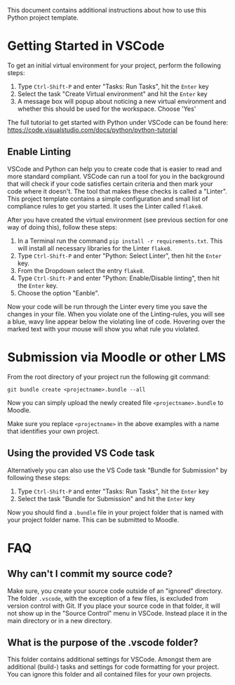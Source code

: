 This document contains additional instructions about how to use this Python
project template.

# Getting Started in VSCode

To get an initial virtual environment for your project, perform the following
steps:

  1. Type `Ctrl-Shift-P` and enter "Tasks: Run Tasks", hit the `Enter` key
  2. Select the task "Create Virtual environment" and hit the `Enter` key
  3. A message box will popup about noticing a new virtual environment and
     whether this should be used for the workspace. Choose 'Yes'

The full tutorial to get started with Python under VSCode can be found here:
https://code.visualstudio.com/docs/python/python-tutorial

## Enable Linting

VSCode and Python can help you to create code that is easier to read and more
standard compliant. VSCode can run a tool for you in the background that will
check if your code satisfies certain criteria and then mark your code where it
doesn't. The tool that makes these checks is called a "Linter". This project
template contains a simple configuration and small list of compliance rules to
get you started. It uses the Linter called `flake8`.

After you have created the virtual environment (see previous section for one
way of doing this), follow these steps:

  1. In a Terminal run the command `pip install -r requirements.txt`. This will
     install all necessary libraries for the Linter `flake8`.
  2. Type `Ctrl-Shift-P` and enter "Python: Select Linter", then hit the `Enter`
     key.
  3. From the Dropdown select the entry `flake8`.
  4. Type `Ctrl-Shift-P` and enter "Python: Enable/Disable linting", then hit the
     `Enter` key.
  5. Choose the option "Eanble".

Now your code will be run through the Linter every time you save the changes in
your file. When you violate one of the Linting-rules, you will see a blue,
wavy line appear below the violating line of code. Hovering over the marked
text with your mouse will show you what rule you violated.

# Submission via Moodle or other LMS

From the root directory of your project run the following git command:

    git bundle create <projectname>.bundle --all

Now you can simply upload the newly created file `<projectname>.bundle` to
Moodle.

Make sure you replace `<projectname>` in the above examples with a name that
identifies your own project.

## Using the provided VS Code task

Alternatively you can also use the VS Code task "Bundle for Submission" by
following these steps:

  1. Type `Ctrl-Shift-P` and enter "Tasks: Run Tasks", hit the `Enter` key
  2. Select the task "Bundle for Submission" and hit the `Enter` key

Now you should find a `.bundle` file in your project folder that is named
with your project folder name. This can be submitted to Moodle.

# FAQ

## Why can't I commit my source code?

Make sure, you create your source code outside of an "ignored" directory.
The folder `.vscode`, with the exception of a few files, is excluded from
version control with Git. If you place your source code in that folder,
it will not show up in the "Source Control" menu in VSCode. Instead place
it in the main directory or in a new directory.

## What is the purpose of the .vscode folder?

This folder contains additional settings for VSCode. Amongst them are
additional (build-) tasks and settings for code formatting for your
project. You can ignore this folder and all contained files for your
own projects.